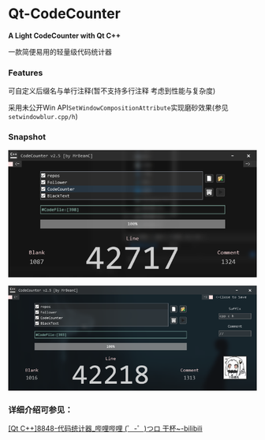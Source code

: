 # Qt-CodeCounter
**A Light CodeCounter with Qt C++**  

一款简便易用的轻量级代码统计器  

### Features

可自定义后缀名与单行注释(暂不支持多行注释 考虑到性能与复杂度)  

采用未公开Win API`SetWindowCompositionAttribute`实现磨砂效果(参见`setwindowblur.cpp/h`)

### Snapshot

![normal](https://github.com/MrBeanCpp/Qt-CodeCounter/blob/main/images/CodeCounter2.png)  

![extend](https://github.com/MrBeanCpp/Qt-CodeCounter/blob/main/images/CodeCounter展开.png)  

### 详细介绍可参见：  

[[Qt C++]8848-代码统计器_哔哩哔哩 (゜-゜)つロ 干杯~-bilibili](https://www.bilibili.com/video/BV1iX4y1K76F/)  
